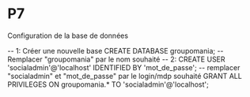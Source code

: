 # P7


Configuration de la base de données

-- 1: Créer une nouvelle base
CREATE DATABASE groupomania; -- Remplacer "groupomania" par le nom souhaité
-- 2: 
CREATE USER 'socialadmin'@'localhost' IDENTIFIED BY 'mot_de_passe'; -- remplacer "socialadmin" et "mot_de_passe" par le login/mdp souhaité
GRANT ALL PRIVILEGES ON groupomania.* TO 'socialadmin'@'localhost';
